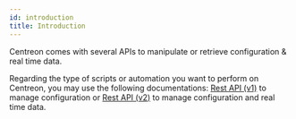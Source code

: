 ```yaml
---
id: introduction
title: Introduction
---
```


Centreon comes with several APIs to manipulate or retrieve configuration & real
time data.

Regarding the type of scripts or automation you want to perform on Centreon, you
may use the following documentations: [Rest API (v1)](rest-api-v1.md) to manage configuration or [Rest API
  (v2)](rest-api-v2.md) to manage configuration and real time data.
